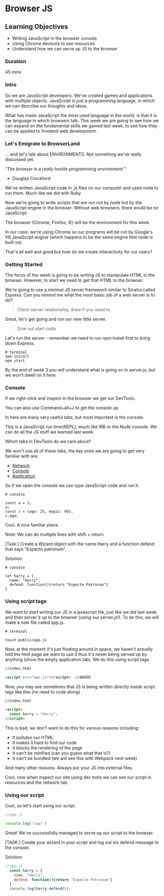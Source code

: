 # Browser JS

## Learning Objectives
- Writing JavaScript in the browser console
- Using Chrome devtools to see resources
- Understand how we can serve up JS to the browser

### Duration
45 mins

### Intro
So we are JavaScript developers.  We've created games and applications with multiple objects. JavaScript is just a programming language, in which we can describe our thoughts and ideas.

What has made JavaScript the most used language in the world, is that it is the language in which browsers talk. This week we are going to see how we can expand on the fundamental skills we gained last week, to see how they can be applied to frontend web development.

### Let's Emigrate to BrowserLand

... and let's talk about ENVIRONMENTS. Not something we've really discussed yet.

*"The browser is a really hostile programming environment."*
- Douglas Crockford

We've written JavaScript code in .js files on our computer and used node to run them. Much like we did with Ruby.

Now we're going to write scripts that are run not by node but by the JavaScript engine in the browser. Without web browsers, there would be no JavaScript.

The browser (Chrome, Firefox, IE) will be the environment for this week.

In our case, we're using Chrome so our programs will be run by Google's V8 JavaScript engine (which happens to be the same engine that node is built on)

That's all well and good but how do we create interactivity for our users?

### Getting Started

The focus of the week is going to be writing JS to manipulate HTML in the browser. However, to start we need to get that HTML to the browser.

We're going to use a minimal JS server framework similar to Sinatra called Express. Can you remind me what the most basic job of a web server is to do?

> Client-server relationship, draw if you need to

Great, let's get going and run our new little server.

> Give out start code

Let's run the server - remember we need to run npm install first to bring down Express.

```
# terminal
npm install
npm start
```

By the end of week 3 you will understand what is going on in server.js, but we won't dwell on it here.

### Console

If we right-click and inspect in the browser we get our DevTools.

You can also use Command+alt+J to get the console up.

In here are many very useful tabs, but most important is the console.

This is a JavaScript run time(REPL), much like IRB or the Node console. We can do all the JS stuff we learned last week.

Which tabs in DevTools do we care about?

We won't use all of these tabs, the key ones we are going to get very familiar with are:

 - [Network](https://developers.google.com/web/tools/chrome-devtools/#network)
 - [Console](https://developers.google.com/web/tools/chrome-devtools/#console)
 - [Application](https://developers.google.com/web/tools/chrome-devtools/#application)

So if we open the console we can type JavaScript code and run it.

```
# console

const a = 1;
a;
const c = {age: 25, magic: 99};
c.age;
```

Cool. A nice familiar place.

Note: We can do multiple lines with shift + return.

[Task:] Create a Wizard object with the name Harry and a function defend that says "Expecto patronum".

Solution:

```
# console

let harry = {
  name: "Harry",
  defend: function(){return "Expecto Patronum"}
}
```

### Using *script* tags

We want to start writing our JS in a javascript file, just like we did last week and then server it up to the browser (using our server.js!). To do this, we will make a new file called app.js.

```
# terminal

touch public/app.js

```

Now, at the moment it's just floating around in space, we haven't actually told the html page we want to use it thus it's never being served up by anything (show the empty application tab). We do this using script tags.

```html
//index.html

<script src="app.js"></script>  //ADDED
```

Now, you may see sometimes that JS is being written directly inside script tags like this (no need to code along)

```html
//index.html

<script>
  const harry = "Harry";
</script>
```

This is bad, we don't want to do this for various reasons including:
* It pollutes our HTML
* It makes it hard to find our code
* It blocks the rendering of the page
* It can't be minified (can you guess what that is?)
* It can't be bundled (we will see this with Webpack next week)

And many other reasons. Always put your JS into external files.

Cool, now when inspect our site using dev tools we can see our script in resources and the network tab.

### Using our script

Cool, so let's start using our script.

```js
//app.js

console.log('sup!')
```

Great! We've successfully managed to serve up our script to the browser.

[TASK:] Create your wizard in your script and log out his defend message to the console.

Solution:

```js
//app.js
  const harry = {
    name: "Harry",
    defend: function(){return "Expecto Patronum"}
  }
  console.log(harry.defend());
```
